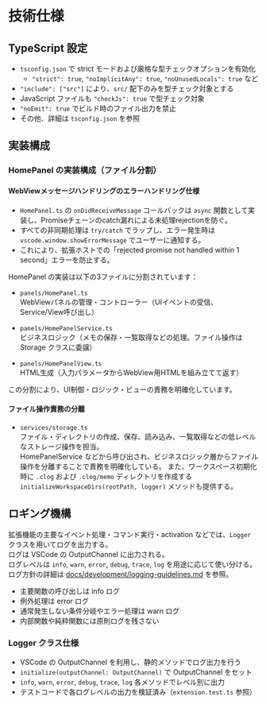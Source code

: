 # 技術仕様

## TypeScript 設定

- `tsconfig.json` で strict モードおよび厳格な型チェックオプションを有効化
  - `"strict": true`, `"noImplicitAny": true`, `"noUnusedLocals": true` など
- `"include": ["src"]` により、`src/` 配下のみを型チェック対象とする
- JavaScript ファイルも `"checkJs": true` で型チェック対象
- `"noEmit": true` でビルド時のファイル出力を禁止
- その他、詳細は `tsconfig.json` を参照

## 実装構成

### HomePanel の実装構成（ファイル分割）

#### WebViewメッセージハンドリングのエラーハンドリング仕様

- `HomePanel.ts` の `onDidReceiveMessage` コールバックは `async` 関数として実装し、Promiseチェーンのcatch漏れによる未処理rejectionを防ぐ。
- すべての非同期処理は `try/catch` でラップし、エラー発生時は `vscode.window.showErrorMessage` でユーザーに通知する。
- これにより、拡張ホストでの「rejected promise not handled within 1 second」エラーを防止する。

HomePanel の実装は以下の3ファイルに分割されています：

- `panels/HomePanel.ts`  
  WebViewパネルの管理・コントローラー（UIイベントの受信、Service/View呼び出し）

- `panels/HomePanelService.ts`  
  ビジネスロジック（メモの保存・一覧取得などの処理。ファイル操作は Storage クラスに委譲）

- `panels/HomePanelView.ts`  
  HTML生成（入力パラメータからWebView用HTMLを組み立てて返す）

この分割により、UI制御・ロジック・ビューの責務を明確化しています。

#### ファイル操作責務の分離

- `services/storage.ts`  
  ファイル・ディレクトリの作成、保存、読み込み、一覧取得などの低レベルなストレージ操作を担当。  
  HomePanelService などから呼び出され、ビジネスロジック層からファイル操作を分離することで責務を明確化している。
  また、ワークスペース初期化時に `.clog` および `.clog/memo` ディレクトリを作成する `initializeWorkspaceDirs(rootPath, logger)` メソッドも提供する。

## ロギング機構

拡張機能の主要なイベント処理・コマンド実行・activation などでは、`Logger` クラスを用いてログを出力する。  
ログは VSCode の OutputChannel に出力される。  
ログレベルは `info`, `warn`, `error`, `debug`, `trace`, `log` を用途に応じて使い分ける。  
ログ方針の詳細は [docs/development/logging-guidelines.md](../development/logging-guidelines.md) を参照。

- 主要関数の呼び出しは info ログ
- 例外処理は error ログ
- 通常発生しない条件分岐やエラー処理は warn ログ
- 内部関数や純粋関数には原則ログを残さない

### Logger クラス仕様

- VSCode の OutputChannel を利用し、静的メソッドでログ出力を行う
- `initialize(outputChannel: OutputChannel)` で OutputChannel をセット
- `info`, `warn`, `error`, `debug`, `trace`, `log` 各メソッドでレベル別に出力
- テストコードで各ログレベルの出力を検証済み（`extension.test.ts` 参照）
